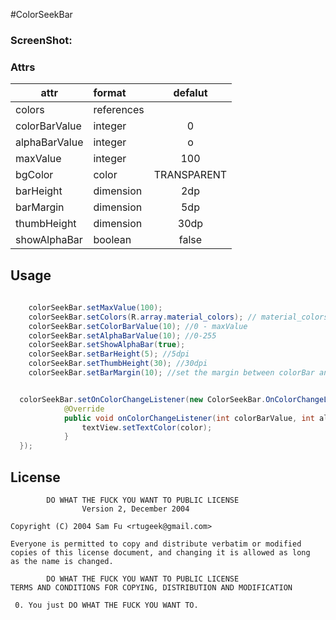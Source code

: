 #ColorSeekBar

### ScreenShot:



### Attrs 
|attr|format|defalut|
|---|:---|:---:|
|colors|references||
|colorBarValue|integer|0|
|alphaBarValue|integer|o|
|maxValue|integer|100|
|bgColor|color|TRANSPARENT|
|barHeight|dimension|2dp|
|barMargin|dimension|5dp|
|thumbHeight|dimension|30dp|
|showAlphaBar|boolean|false|



##  Usage 


```java
 
    colorSeekBar.setMaxValue(100);
    colorSeekBar.setColors(R.array.material_colors); // material_colors is defalut included in res.color,just use it.
    colorSeekBar.setColorBarValue(10); //0 - maxValue
    colorSeekBar.setAlphaBarValue(10); //0-255
    colorSeekBar.setShowAlphaBar(true); 
    colorSeekBar.setBarHeight(5); //5dpi 
    colorSeekBar.setThumbHeight(30); //30dpi
    colorSeekBar.setBarMargin(10); //set the margin between colorBar and alphaBar 10dpi
```


```java

  colorSeekBar.setOnColorChangeListener(new ColorSeekBar.OnColorChangeListener() {
            @Override
            public void onColorChangeListener(int colorBarValue, int alphaBarValue, int color) {
                textView.setTextColor(color);
            }
  });
```


## License

            DO WHAT THE FUCK YOU WANT TO PUBLIC LICENSE
                    Version 2, December 2004
   
    Copyright (C) 2004 Sam Fu <rtugeek@gmail.com>
   
    Everyone is permitted to copy and distribute verbatim or modified
    copies of this license document, and changing it is allowed as long
    as the name is changed.
   
            DO WHAT THE FUCK YOU WANT TO PUBLIC LICENSE
    TERMS AND CONDITIONS FOR COPYING, DISTRIBUTION AND MODIFICATION
   
     0. You just DO WHAT THE FUCK YOU WANT TO.
